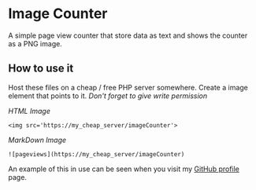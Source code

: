 # Image Counter

A simple page view counter that store data as text and shows the counter as a PNG image.

## How to use it

Host these files on a cheap / free PHP server somewhere. Create a image element that points to it. *Don't forget to give write permission*

*HTML Image* 
```
<img src='https://my_cheap_server/imageCounter'>
```

*MarkDown Image*  
```
![pageviews](https://my_cheap_server/imageCounter)
```

An example of this in use can be seen when you visit my [GitHub profile][github] page.

[github]: https://github.com/victorqribeiro
